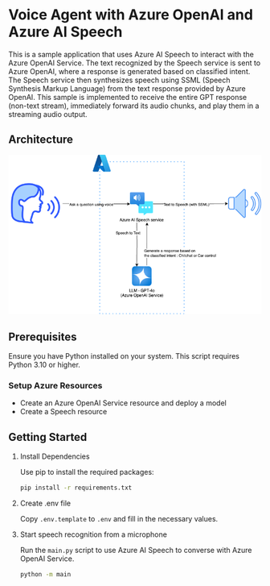 # Voice Agent with Azure OpenAI and Azure AI Speech

This is a sample application that uses Azure AI Speech to interact with the Azure OpenAI Service. The text recognized by the Speech service is sent to Azure OpenAI, where a response is generated based on classified intent. The Speech service then synthesizes speech using SSML (Speech Synthesis Markup Language) from the text response provided by Azure OpenAI. This sample is implemented to receive the entire GPT response (non-text stream), immediately forward its audio chunks, and play them in a streaming audio output.

## Architecture

![architecture](./images/architecture.png)

## Prerequisites

Ensure you have Python installed on your system. This script requires Python 3.10 or higher.

### Setup Azure Resources

- Create an Azure OpenAI Service resource and deploy a model
- Create a Speech resource

## Getting Started

1. Install Dependencies

   Use pip to install the required packages:

   ```sh
   pip install -r requirements.txt
   ```

1. Create .env file

   Copy `.env.template` to `.env` and fill in the necessary values.

1. Start speech recognition from a microphone

   Run the `main.py` script to use Azure AI Speech to converse with Azure OpenAI Service.

   ```sh
   python -m main
   ```
